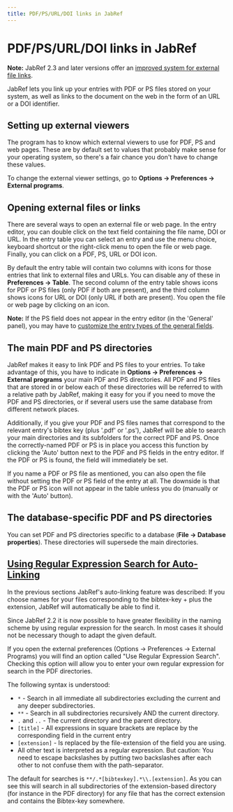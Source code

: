 ```yaml
---
title: PDF/PS/URL/DOI links in JabRef
---
```


# PDF/PS/URL/DOI links in JabRef

**Note:** JabRef 2.3 and later versions offer an [improved system for external file links](FileLinks.html).

JabRef lets you link up your entries with PDF or PS files stored on your system, as well as links to the document on the web in the form of an URL or a DOI identifier.

## Setting up external viewers

The program has to know which external viewers to use for PDF, PS and web pages. These are by default set to values that probably make sense for your operating system, so there's a fair chance you don't have to change these values.

To change the external viewer settings, go to **Options -&gt; Preferences -&gt; External programs**.

## Opening external files or links

There are several ways to open an external file or web page. In the entry editor, you can double click on the text field containing the file name, DOI or URL. In the entry table you can select an entry and use the menu choice, keyboard shortcut or the right-click menu to open the file or web page. Finally, you can click on a PDF, PS, URL or DOI icon.

By default the entry table will contain two columns with icons for those entries that link to external files and URLs. You can disable any of these in **Preferences -&gt; Table**. The second column of the entry table shows icons for PDF or PS files (only PDF if both are present), and the third column shows icons for URL or DOI (only URL if both are present). You open the file or web page by clicking on an icon.

**Note:** If the PS field does not appear in the entry editor (in the 'General' panel), you may have to [customize the entry types of the general fields](GeneralFields.html).

## The main PDF and PS directories

JabRef makes it easy to link PDF and PS files to your entries. To take advantage of this, you have to indicate in **Options -&gt; Preferences -&gt; External programs** your main PDF and PS directories. All PDF and PS files that are stored in or below each of these directories will be referred to with a relative path by JabRef, making it easy for you if you need to move the PDF and PS directories, or if several users use the same database from different network places.

Additionally, if you give your PDF and PS files names that correspond to the relevant entry's bibtex key (plus '.pdf' or '.ps'), JabRef will be able to search your main directories and its subfolders for the correct PDF and PS. Once the correctly-named PDF or PS is in place you access this function by clicking the 'Auto' button next to the PDF and PS fields in the entry editor. If the PDF or PS is found, the field will immediately be set.

If you name a PDF or PS file as mentioned, you can also open the file without setting the PDF or PS field of the entry at all. The downside is that the PDF or PS icon will not appear in the table unless you do (manually or with the 'Auto' button).

## The database-specific PDF and PS directories

You can set PDF and PS directories specific to a database (**File -&gt; Database properties**). These directories will supersede the main directories.

## <a href="" id="RegularExpressionSearch">Using Regular Expression Search for Auto-Linking</a>

In the previous sections JabRef's auto-linking feature was described: If you choose names for your files corresponding to the bibtex-key + plus the extension, JabRef will automatically be able to find it.

Since JabRef 2.2 it is now possible to have greater flexibility in the naming scheme by using regular expression for the search. In most cases it should not be necessary though to adapt the given default.

If you open the external preferences (Options -&gt; Preferences -&gt; External Programs) you will find an option called "Use Regular Expression Search". Checking this option will allow you to enter your own regular expression for search in the PDF directories.

The following syntax is understood:

-   `*` - Search in all immediate all subdirectories excluding the current and any deeper subdirectories.
-   `**` - Search in all subdirectories recursively AND the current directory.
-   `.` and `..` - The current directory and the parent directory.
-   `[title]` - All expressions in square brackets are replace by the corresponding field in the current entry
-   `[extension]` - Is replaced by the file-extension of the field you are using.
-   All other text is interpreted as a regular expression. But caution: You need to escape backslashes by putting two backslashes after each other to not confuse them with the path-separator.

The default for searches is `**/.*[bibtexkey].*\\.[extension]`. As you can see this will search in all subdirectories of the extension-based directory (for instance in the PDF directory) for any file that has the correct extension and contains the Bibtex-key somewhere.
